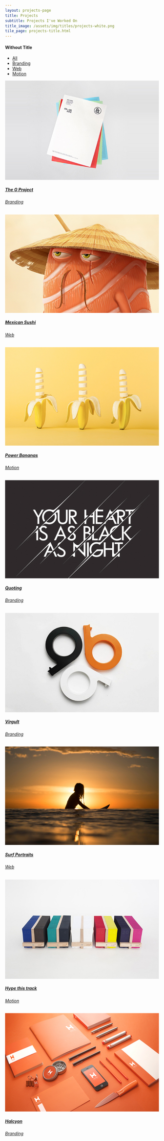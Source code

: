 ```yaml
---
layout: projects-page
title: Projects
subtitle: Projects I've Worked On
title_image: /assets/img/titles/projects-white.png
tile_page: projects-title.html
---
```


<!-- Without Title -->
<div class="wrapper">
  <h4 class="align-center"><strong>Without Title</strong></h4>
  <div class="seperator size-mini height-small"><span></span></div>

  <div class="spacer spacer-small"></div>

  <ul id="portfolio-filter3" class="filter clearfix" data-related-grid="portfolio-grid3">
    <li><a class="active" href="#" data-option-value="*">All</a></li>
    <li><a data-option-value=".branding" href="#" title="Branding">Branding</a></li>
    <li><a data-option-value=".web" href="#" title="Web">Web</a></li>
    <li><a data-option-value=".motion" href="#" title="Motion">Motion</a></li>
  </ul>
</div> <!-- END .wrapper -->

<div id="portfolio-grid3" class="masonry portfolio-entries clearfix" data-maxitemwidth="370">

  <div class="portfolio-masonry-entry masonry-item branding">
    <div class="entry-thumb portfolio-thumb">
      <div class="imgoverlay text-light">
        <a href="portfolio-single-default.html" class="load-content">
          <img src="files/uploads/thumb-g.jpg" alt="SEO IMAGE NAME" />
            <div class="overlay"><span class="overlaycolor"></span><div class="overlayinfo">
            <h5 class="portfolio-name"><strong>The G Project</strong></h5>
            <h6>Branding</h6></div></div>
        </a>
      </div>
     </div>
  </div> <!-- END .portfolio-masonry-entry -->

  <div class="portfolio-masonry-entry masonry-item web">
    <div class="entry-thumb portfolio-thumb">
      <div class="imgoverlay text-light">
        <a href="portfolio-single-sidebar.html" class="load-content" >
          <img src="files/uploads/thumb-mexican-sushi.jpg" alt="SEO IMAGE NAME" />
            <div class="overlay"><span class="overlaycolor"></span><div class="overlayinfo">
            <h5 class="portfolio-name"><strong>Mexican Sushi</strong></h5>
            <h6>Web</h6></div></div>
        </a>
      </div>
     </div>
  </div> <!-- END .portfolio-masonry-entry -->

  <div class="portfolio-masonry-entry masonry-item motion">
    <div class="entry-thumb portfolio-thumb">
      <div class="imgoverlay text-light">
        <a href="portfolio-single-default.html" class="load-content">
          <img src="files/uploads/thumb-power-bananas.jpg" alt="SEO IMAGE NAME" />
            <div class="overlay"><span class="overlaycolor"></span><div class="overlayinfo">
            <h5 class="portfolio-name"><strong>Power Bananas</strong></h5>
            <h6>Motion</h6></div></div>
        </a>
      </div>
     </div>
  </div> <!-- END .portfolio-masonry-entry -->

  <div class="portfolio-masonry-entry masonry-item branding">
    <div class="entry-thumb portfolio-thumb">
      <div class="imgoverlay text-light">
        <a href="portfolio-single-sidebar.html" class="load-content">
          <img src="files/uploads/thumb-typography.jpg" alt="SEO IMAGE NAME" />
            <div class="overlay"><span class="overlaycolor"></span><div class="overlayinfo">
            <h5 class="portfolio-name"><strong>Quoting</strong></h5>
            <h6>Branding</h6></div></div>
        </a>
      </div>
     </div>
  </div> <!-- END .portfolio-masonry-entry -->

  <div class="portfolio-masonry-entry masonry-item branding">
    <div class="entry-thumb portfolio-thumb">
      <div class="imgoverlay text-light">
        <a href="portfolio-single-default.html" class="load-content">
          <img src="files/uploads/thumb-virgult.jpg" alt="SEO IMAGE NAME" />
            <div class="overlay"><span class="overlaycolor"></span><div class="overlayinfo">
            <h5 class="portfolio-name"><strong>Virgult</strong></h5>
            <h6>Branding</h6></div></div>
        </a>
      </div>
     </div>
  </div> <!-- END .portfolio-masonry-entry -->

  <div class="portfolio-masonry-entry masonry-item web">
    <div class="entry-thumb portfolio-thumb">
      <div class="imgoverlay text-light">
        <a href="portfolio-single-sidebar.html" class="load-content" >
          <img src="files/uploads/thumb-surf.jpg" alt="SEO IMAGE NAME" />
            <div class="overlay"><span class="overlaycolor"></span><div class="overlayinfo">
            <h5 class="portfolio-name"><strong>Surf Portraits</strong></h5>
            <h6>Web</h6></div></div>
        </a>
      </div>
     </div>
  </div> <!-- END .portfolio-masonry-entry -->

  <div class="portfolio-masonry-entry masonry-item motion">
    <div class="entry-thumb portfolio-thumb">
      <div class="imgoverlay text-light">
        <a href="portfolio-single-default.html" class="load-content">
          <img src="files/uploads/thumb-hypethistrack.jpg" alt="SEO IMAGE NAME" />
            <div class="overlay"><span class="overlaycolor"></span><div class="overlayinfo">
            <h5 class="portfolio-name"><strong>Hype this track</strong></h5>
            <h6>Motion</h6></div></div>
        </a>
      </div>
     </div>
  </div> <!-- END .portfolio-masonry-entry -->

  <div class="portfolio-masonry-entry masonry-item branding">
    <div class="entry-thumb portfolio-thumb">
      <div class="imgoverlay text-light">
        <a href="portfolio-single-sidebar.html" class="load-content">
          <img src="files/uploads/thumb-halcyon.jpg" alt="SEO IMAGE NAME" />
            <div class="overlay"><span class="overlaycolor"></span><div class="overlayinfo">
            <h5 class="portfolio-name"><strong>Halcyon</strong></h5>
            <h6>Branding</h6></div></div>
        </a>
      </div>
     </div>
  </div> <!-- END .portfolio-masonry-entry -->

</div> <!-- END #portfolio-grid1 -->
<!-- Without Title -->
